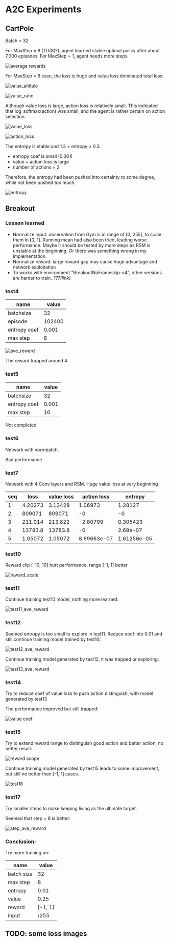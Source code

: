 # A2C Experiments
## CartPole
Batch = 32

For MaxStep = 8 (TD(8)?), agent learned stable optimal policy after about 7,000 episodes. 
For MaxStep = 1, agent needs more steps.

![average rewards](images/cartpole_ave_reward_vs.jpg)

For MaxStep = 8 case, the loss is huge and value loss dominated total loss:

![value_altitule](./images/cartpole_a2cn_value_loss_altitude.jpg)

![value_ratio](./images/cartpole_a2cn_value_loss_ratio.jpg)

Although value loss is large, action loss is relatively small.
This indicated that log_softmax(action) was small, and the agent is rather certain on action selection.

![value_loss](./images/cartpole_a2cn_value_loss.jpg)

![action_loss](./images/cartpole_a2cn_action_loss.jpg)

The entropy is stable and 1.3 > entropy > 0.3. 
* entropy coef is small (0.001)
* value + action loss is large
* number of actions = 2

Therefore, the entropy had been pushed into certainty to some degree, 
while not been pushed too much.

![entropy](./images/cartpole_a2cn_entropy.jpg)

## Breakout
### Lesson learned
* Normalize input: observation from Gym is in range of [0, 255], to scale them in [0, 1].
Running mean had also been tried, leading worse performance. Maybe it should be tested by more steps as RSM is unstable at the beginning. Or there was something wrong in my implementation.
* Normalize reward: large reward gap may cause huge advantage and network exploitation
* To works with environment "BreakoutNoFrameskip-v4", other versions are harder to train. *???(link)*

### test4
|name|value|
|---|---|
|batchsize|32|
|episode|102400|
|entropy coef|0.001|
|max step|8|

![ave_reward](./images/a2cnbatch_test4_ave_reward.jpg)

The reward trapped around 4

### test5
|name|value|
|---|---|
|batchsize|32|
|entropy coef|0.001|
|max step|16|
Not completed

### test6
Network with normbatch.

Bad performance

### test7
Network with 4 Conv layers and RSM. Huge value loss at very beginning

|seq|loss|value loss|action loss|entropy|
|---|----|----------|-----------|-------|
|1|4.20273|3.13428|1.06973|1.28127|
|2|809071|809071|-0|-0|
|3|211.014|213.822|-2.80799|0.305423|
|4|13783.8|13783.8|-0|2.69e-07|
|5|1.05072|1.05072|8.69663e-07|1.61256e-05|

### test10
Reward clip [-10, 10] hurt performance, range [-1, 1] better

![reward_scale](./images/a2cnbatch_reward_ave_reward.jpg)

### test11
Continue training test10 model, nothing more learned:

![test11_ave_reward](./images/a2cnbatch_test11_ave_reward.jpg)

### test12
Seemed entropy is too small to explore in test11. Reduce eocf into 0.01 and still continue training model trained by test10:

![test12_ave_reward](./images/a2cnbatch_test12_ave_reward.jpg)

Continue training model generated by test12, it was trapped or exploring:

![test13_ave_reward](./images/a2cnbatch_test13_ave_reward.jpg)

### test14
Try to reduce coef of value loss to push action distinguish, with model generated by test13 

The performance improved but still trapped:

![value coef](./images/a2cnbatch_value_ave_reward.jpg)

### test15
Try to extend reward range to distinguish good action and better action, no better result:

![reward scope](./images/a2cnbatch_reward_010_ave_reward.jpg)

Continue training model generated by test15 leads to some improvement, but still no better than [-1, 1] cases.

![test18](./images/a2cnbatch_test18_ave_reward.jpg)

### test17
Try smaller steps to make keeping living as the ultimate target. 

Seemed that step = 8 is better:

![step_ave_reward](./images/a2cnbatch_step_ave_reward.jpg)

### Conclusion:
Try more training on:

|name|value|
|----|-----|
|batch size|32|
|max step|8|
|entropy|0.01|
|value|0.25|
|reward|[-1, 1]|
|input|/255|

## TODO: some loss images 